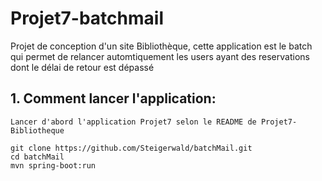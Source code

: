 # Projet7-batchmail

Projet de conception d'un site Bibliothèque, cette application est le batch qui permet de relancer automtiquement les users ayant des reservations dont le délai de retour est dépassé

## 1. Comment lancer l'application:
```
Lancer d'abord l'application Projet7 selon le README de Projet7-Bibliotheque

git clone https://github.com/Steigerwald/batchMail.git
cd batchMail
mvn spring-boot:run
```

